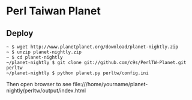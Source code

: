 # Perl Taiwan Planet

## Deploy

    ~ $ wget http://www.planetplanet.org/download/planet-nightly.zip
    ~ $ unzip planet-nightly.zip
    ~ $ cd planet-nightly
    ~/planet-nightly $ git clone git://github.com/c9s/PerlTW-Planet.git perltw
    ~/planet-nightly $ python planet.py perltw/config.ini

Then open browser to see file:///home/yourname/planet-nightly/perltw/output/index.html
